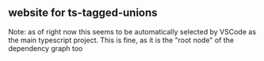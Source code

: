 ## website for ts-tagged-unions

Note: as of right now this seems to be automatically selected by VSCode as the main typescript project. This is fine, as it is the "root node" of the dependency graph too
